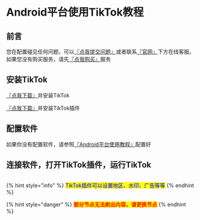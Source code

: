# Android平台使用TikTok教程

## **前言**

您在配置碰见任何问题，可以[『点我提交问题』](https://www.lengjiao.me/submitticket.php)或者联系[『官网』](https://www.lengjiao.me)下方在线客服。如果您没有购买服务，请先[『点我购买』](https://www.lengjiao.me/cart.php)服务

## 安装TikTok

[『点我下载』](https://alumninpustedutw-my.sharepoint.com/:u:/g/personal/empty\_alumni\_npust\_edu\_tw/Ee4lzB7jHptNkPxYuay9JO0BhLOpQRmc-9l8d9hhLeUu7A?download=1)并安装TikTok

[『点我下载』](https://alumninpustedutw-my.sharepoint.com/:u:/g/personal/empty\_alumni\_npust\_edu\_tw/EYZziD8iL7RKh0i9d553tqoBjVvkb48FkaAeC7efiMyI7w?download=1)并安装TikTok插件

## 配置软件

如果你没有配置软件，请参照[『Android平台使用教程』](../wiki/android.md)配置好

## 连接软件，打开TikTok插件，运行TikTok

<div align="left">

<figure><img src="https://i.imgtg.com/2023/07/06/Oxmyzp.png" alt=""><figcaption></figcaption></figure>

</div>

{% hint style="info" %}
<mark style="color:blue;">TikTok插件可以设置地区、水印、广告等等</mark>
{% endhint %}

{% hint style="danger" %}
<mark style="color:red;">**部分节点无法刷出内容，请更换节点**</mark>
{% endhint %}

